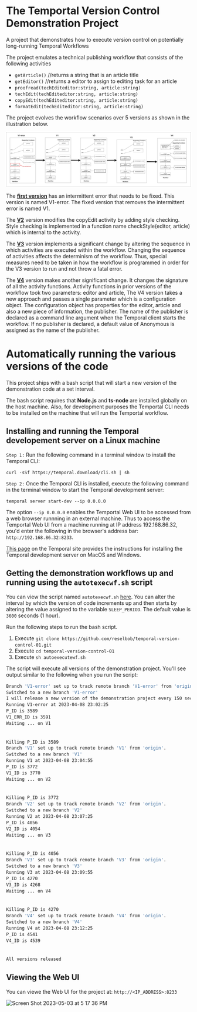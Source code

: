 # The Temportal Version Control Demonstration Project
A project that demonstrates how to execute version control on potentially long-running Temporal Workflows

The project emulates a technical publishing workflow that consists of the following activities

- `getArticle()` //returns a string that is an article title
- `getEditor()` //returns a editor to assign to editing task for an article
- `proofread(techEditeditor:string, article:string)`
- `techEdit(techEditeditor:string, article:string)`
- `copyEdit(techEditeditor:string, article:string)`
- `formatEdit(techEditeditor:string, article:string)`

The project evolves the workflow scenarios over 5 versions as shown in the illustration below.

![versions](./images/versions-all.jpg)

The [**first version**](https://github.com/reselbob/temporal-version-control-01/tree/V1) has an intermittent error that needs to be fixed. This version is named V1-error. The fixed version that removes the intermittent error is named V1.

The [**V2**]() version modifies the copyEdit activity by adding style checking. Style checking is implemented in a function name checkStyle(editor, article) which is internal to the activity.

The [**V3**](https://github.com/reselbob/temporal-version-control-01/tree/V3) version implements a significant change by altering the sequence in which activities are executed within the workflow. Changing the sequence of activities affects the determinism of the workflow. Thus, special measures need to be taken in how the workflow is programmed in order for the V3 version to run and not throw a fatal error.

The [**V4**](https://github.com/reselbob/temporal-version-control-01/tree/V4) version makes another significant change. It changes the signature of all the activity functions. Activity functions in prior versions of the workflow took two parameters: editor and article, The V4 version takes a new approach and passes a single parameter which is a configuration object. The configuration object has properties for the editor, article and also a new piece of information, the publisher. The name of the publisher is declared as a command line argument when the Temporal client starts the workflow. If no publisher is declared, a default value of Anonymous is assigned as the name of the publisher.


# Automatically running the various versions of the code

This project ships with a bash script that will start a new version of the demonstration code at a set interval.

The bash script requires that **Node.js** and **ts-node** are installed globally on the host machine. Also, for development purposes the Temportal CLI needs to be installed on the machine that will run the Temportal workflow.

## Installing and running the Temporal developement server on a Linux machine

`Step 1:` Run the following command in a terminal window to install the Temporal CLI:

```
curl -sSf https://temporal.download/cli.sh | sh
```

`Step 2:` Once the Temporal CLI is installed, execute the following command in the terminal window to start the Temporal development server:

```
temporal server start-dev --ip 0.0.0.0
```

The option `--ip 0.0.0.0` enables the Temportal Web UI to be accessed from a web browser runnning in an external machine. Thus to access the Temportal Web UI from a machine running at IP address 192.168.86.32, you'd enter the following in the browser's address bar: `http://192.168.86.32:8233`.

[This page](https://docs.temporal.io/application-development/foundations#run-a-development-server) on the Temporal site provides the instructions for installing the Temporal development server on MacOS and Windows.

## Getting the demonstration workflows up and running using the  `autotexecwf.sh` script

You can view the script named `autotexecwf.sh` [here](./autoexecutewf.sh). You can alter the interval by which the version of code increments up and then starts by altering the value assigned to the variable `SLEEP_PERIOD`. The default value is `3600` seconds (1 hour).

Run the following steps to run the bash script.

1. Execute `git clone https://github.com/reselbob/temporal-version-control-01.git`
2. Execute `cd temporal-version-control-01`
3. Execute `sh autoexecutewf.sh`

The script will execute all versions of the demonstration project. You'll see output similar to the following when you run the script:

```bash
Branch 'V1-error' set up to track remote branch 'V1-error' from 'origin'.
Switched to a new branch 'V1-error'
I will release a new version of the demonstration project every 150 seconds
Running V1-error at 2023-04-08 23:02:25
P_ID is 3589
V1_ERR_ID is 3591
Waiting ... on V1


Killing P_ID is 3589
Branch 'V1' set up to track remote branch 'V1' from 'origin'.
Switched to a new branch 'V1'
Running V1 at 2023-04-08 23:04:55
P_ID is 3772
V1_ID is 3770
Waiting ... on V2


Killing P_ID is 3772
Branch 'V2' set up to track remote branch 'V2' from 'origin'.
Switched to a new branch 'V2'
Running V2 at 2023-04-08 23:07:25
P_ID is 4056
V2_ID is 4054
Waiting ... on V3


Killing P_ID is 4056
Branch 'V3' set up to track remote branch 'V3' from 'origin'.
Switched to a new branch 'V3'
Running V3 at 2023-04-08 23:09:55
P_ID is 4270
V3_ID is 4268
Waiting ... on V4


Killing P_ID is 4270
Branch 'V4' set up to track remote branch 'V4' from 'origin'.
Switched to a new branch 'V4'
Running V4 at 2023-04-08 23:12:25
P_ID is 4541
V4_ID is 4539


All versions released

```

## Viewing the Web UI

You can viewe the Web UI for the project at: `http://<IP_ADDRESS>:8233`

![Screen Shot 2023-05-03 at 5 17 36 PM](https://user-images.githubusercontent.com/1110569/236078337-7d00560d-5865-43a6-b32c-361a2c6aa460.png)


